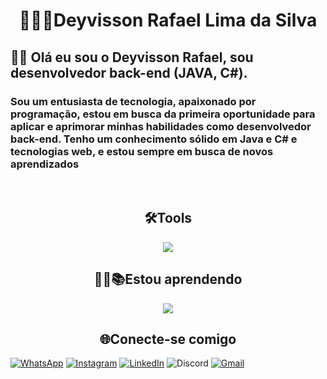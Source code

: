 <h1 align=center>👨🏾‍💻Deyvisson Rafael Lima da Silva</h1>

<h2>👋🏾 Olá eu sou o Deyvisson Rafael, sou desenvolvedor back-end (JAVA, C#).</h2>
   <h3 >Sou um entusiasta de tecnologia, apaixonado por programação, estou em busca da primeira oportunidade para aplicar e aprimorar minhas habilidades como desenvolvedor back-end. Tenho um conhecimento sólido em Java e C# e tecnologias web, e estou sempre em busca de novos aprendizados</h3>

</br>
<h2 align=center>🛠️Tools</h2>
  <p align = center>
  <a href="https://skillicons.dev">    
    <img src="https://skillicons.dev/icons?i=git,github,gitlab,windows,cs,dotnet,visualstudio,linux,java,spring,idea,ubuntu,debian,redhat,vscode&perline=5" />
  </a>
</p>

<h2 align = center> ✍🏾📚Estou aprendendo </h2>
<p align=center>
  <a href="https://skillicons.dev">    
    <img src="https://skillicons.dev/icons?i=py,angular,docker,kubernetes,aws,mongodb,mysql" />
  </a>
</p>

<h2 align=center>🌐Conecte-se comigo</h2>

[![WhatsApp](https://img.shields.io/badge/WhatsApp-25D366?style=for-the-badge&logo=whatsapp&logoColor=white)](https://wa.me/558197501837)
[![Instagram](https://img.shields.io/badge/Instagram-%23E4405F.svg?style=for-the-badge&logo=Instagram&logoColor=white)](https://www.instagram.com/life.script.code/)
[![LinkedIn](https://img.shields.io/badge/linkedin-%230077B5.svg?style=for-the-badge&logo=linkedin&logoColor=white)](https://www.linkedin.com/in/deyvisson-rafael-lima-da-silva/)
![Discord](https://img.shields.io/badge/Discord-%235865F2.svg?style=for-the-badge&logo=discord&logoColor=white)
[![Gmail](https://img.shields.io/badge/Gmail-D14836?style=for-the-badge&logo=gmail&logoColor=white)](mailto:deyvissonrafael018@gmail.com)
